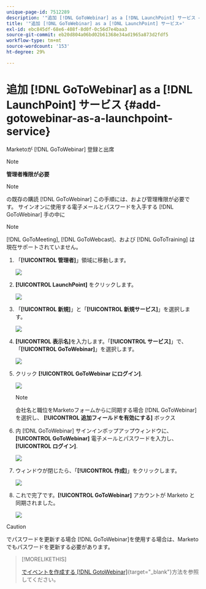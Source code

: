 ```yaml
---
unique-page-id: 7512289
description: '"追加 [!DNL GoToWebinar] as a [!DNL LaunchPoint] サービス — Marketoドキュメント — 製品ドキュメント»'
title: '"追加 [!DNL GoToWebinar] as a [!DNL LaunchPoint] サービス»'
exl-id: ebc845df-68e6-408f-8d0f-0c56d7e4baa3
source-git-commit: eb20d804a06bd02b61368e34ad1965a873d2fdf5
workflow-type: tm+mt
source-wordcount: '153'
ht-degree: 29%

---
```


# 追加 [!DNL GoToWebinar] as a [!DNL LaunchPoint] サービス {#add-gotowebinar-as-a-launchpoint-service}

Marketoが [!DNL GoToWebinar] 登録と出席

>[!NOTE]
>
>**管理者権限が必要**

>[!NOTE]
>
>の既存の購読 [!DNL GoToWebinar] この手順には、および管理権限が必要です。 サインオンに使用する電子メールとパスワードを入手する [!DNL GoToWebinar] 手の中に

>[!NOTE]
>
>[!DNL GoToMeeting], [!DNL GoToWebcast]、および [!DNL GoToTraining] は現在サポートされていません。

1. 「**[!UICONTROL 管理者]**」領域に移動します。

   ![](assets/add-gotowebinar-as-a-launchpoint-service-1.png)

1. **[!UICONTROL LaunchPoint]** をクリックします。

   ![](assets/add-gotowebinar-as-a-launchpoint-service-2.png)

1. 「**[!UICONTROL 新規]**」と「**[!UICONTROL 新規サービス]**」を選択します。

   ![](assets/add-gotowebinar-as-a-launchpoint-service-3.png)

1. **[!UICONTROL 表示名]**&#x200B;を入力します。「**[!UICONTROL サービス]**」で、「**[!UICONTROL GoToWebinar]**」を選択します。

   ![](assets/add-gotowebinar-as-a-launchpoint-service-4.png)

1. クリック **[!UICONTROL GoToWebinar にログイン]**.

   ![](assets/add-gotowebinar-as-a-launchpoint-service-5.png)

   >[!NOTE]
   >
   >会社名と職位をMarketoフォームからに同期する場合 [!DNL GoToWebinar]を選択し、 **[!UICONTROL 追加フィールドを有効にする]** ボックス

1. 内 [!DNL GoToWebinar] サインインポップアップウィンドウに、 **[!UICONTROL GoToWebinar]** 電子メールとパスワードを入力し、 **[!UICONTROL ログイン]**.

   ![](assets/add-gotowebinar-as-a-launchpoint-service-6.png)

1. ウィンドウが閉じたら、「**[!UICONTROL 作成]**」をクリックします。

   ![](assets/add-gotowebinar-as-a-launchpoint-service-7.png)

1. これで完了です。**[!UICONTROL GoToWebinar]** アカウントが Marketo と同期されました。

   ![](assets/add-gotowebinar-as-a-launchpoint-service-8.png)

>[!CAUTION]
>
>でパスワードを更新する場合 [!DNL GoToWebinar]を使用する場合は、Marketoでもパスワードを更新する必要があります。

>[!MORELIKETHIS]
>
>[ でイベントを作成する [!DNL GotoWebinar]](/help/marketo/product-docs/demand-generation/events/create-an-event/create-an-event-with-gotowebinar.md){target="_blank"}方法を参照してください。
